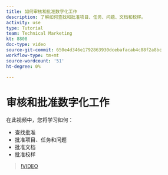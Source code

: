 ```yaml
---
title: 如何审核和批准数字化工作
description: 了解如何查找和批准项目、任务、问题、文档和校样。
activity: use
type: Tutorial
team: Technical Marketing
kt: 8808
doc-type: video
source-git-commit: 650e4d346e1792863930dcebafacab4c88f2a8bc
workflow-type: tm+mt
source-wordcount: '51'
ht-degree: 0%

---
```


# 审核和批准数字化工作

在此视频中，您将学习如何：

* 查找批准
* 批准项目、任务和问题
* 批准文档
* 批准校样

>[!VIDEO](https://video.tv.adobe.com/v/335108/?quality=12&learn=on)

<!---
learn more URLS
Approving work
Home area for Reviewers
Guides
Home overview for Reviewers
Issue page overview
--->